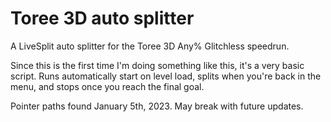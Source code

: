 # Toree 3D auto splitter
A LiveSplit auto splitter for the Toree 3D Any% Glitchless speedrun.

Since this is the first time I'm doing something like this, it's a very basic script. Runs automatically start on level load, splits when you're back in the menu, and stops once you reach the final goal.

Pointer paths found January 5th, 2023. May break with future updates.
